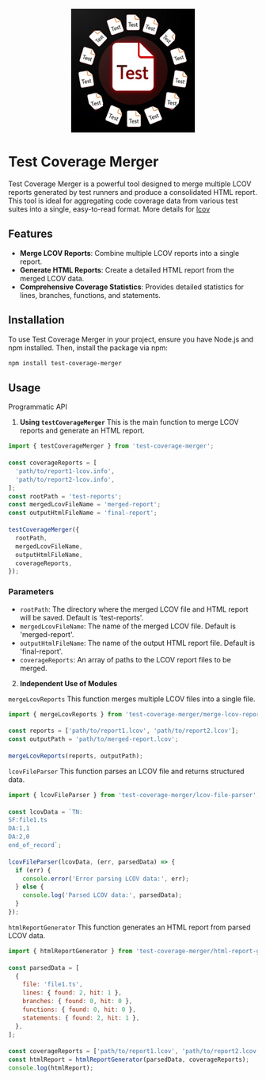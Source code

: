 <p align="center">
  <img src="assets/logo.jpeg" alt="Logo" width="250" height="250">
</p>

# Test Coverage Merger

Test Coverage Merger is a powerful tool designed to merge multiple LCOV reports generated by test runners and produce a consolidated HTML report. This tool is ideal for aggregating code coverage data from various test suites into a single, easy-to-read format. More details for [lcov](./LCOV_INFO.md)

## Features

- **Merge LCOV Reports**: Combine multiple LCOV reports into a single report.
- **Generate HTML Reports**: Create a detailed HTML report from the merged LCOV data.
- **Comprehensive Coverage Statistics**: Provides detailed statistics for lines, branches, functions, and statements.

## Installation

To use Test Coverage Merger in your project, ensure you have Node.js and npm installed. Then, install the package via npm:

```bash
npm install test-coverage-merger
```

## Usage

Programmatic API

1. **Using `testCoverageMerger`**
   This is the main function to merge LCOV reports and generate an HTML report.

```javascript
import { testCoverageMerger } from 'test-coverage-merger';

const coverageReports = [
  'path/to/report1-lcov.info',
  'path/to/report2-lcov.info',
];
const rootPath = 'test-reports';
const mergedLcovFileName = 'merged-report';
const outputHtmlFileName = 'final-report';

testCoverageMerger({
  rootPath,
  mergedLcovFileName,
  outputHtmlFileName,
  coverageReports,
});
```

### Parameters

- `rootPath`: The directory where the merged LCOV file and HTML report will be saved. Default is 'test-reports'.
- `mergedLcovFileName`: The name of the merged LCOV file. Default is 'merged-report'.
- `outputHtmlFileName`: The name of the output HTML report file. Default is 'final-report'.
- `coverageReports`: An array of paths to the LCOV report files to be merged.

2. **Independent Use of Modules**

`mergeLcovReports`
This function merges multiple LCOV files into a single file.

```javascript
import { mergeLcovReports } from 'test-coverage-merger/merge-lcov-reports';

const reports = ['path/to/report1.lcov', 'path/to/report2.lcov'];
const outputPath = 'path/to/merged-report.lcov';

mergeLcovReports(reports, outputPath);
```

`lcovFileParser`
This function parses an LCOV file and returns structured data.

```javascript
import { lcovFileParser } from 'test-coverage-merger/lcov-file-parser';

const lcovData = `TN:
SF:file1.ts
DA:1,1
DA:2,0
end_of_record`;

lcovFileParser(lcovData, (err, parsedData) => {
  if (err) {
    console.error('Error parsing LCOV data:', err);
  } else {
    console.log('Parsed LCOV data:', parsedData);
  }
});
```

`htmlReportGenerator`
This function generates an HTML report from parsed LCOV data.

```javascript
import { htmlReportGenerator } from 'test-coverage-merger/html-report-generator';

const parsedData = [
  {
    file: 'file1.ts',
    lines: { found: 2, hit: 1 },
    branches: { found: 0, hit: 0 },
    functions: { found: 0, hit: 0 },
    statements: { found: 2, hit: 1 },
  },
];

const coverageReports = ['path/to/report1.lcov', 'path/to/report2.lcov'];
const htmlReport = htmlReportGenerator(parsedData, coverageReports);
console.log(htmlReport);
```
